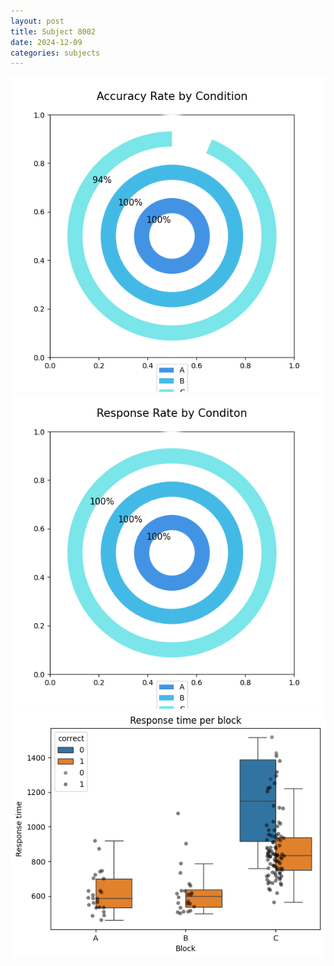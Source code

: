 ```yaml
---
layout: post
title: Subject 8002
date: 2024-12-09
categories: subjects
---
```


![](data/8002/run-24/8002_accuracy_rate.png)
![](data/8002/run-24/8002_response_rate.png)
![](data/8002/run-24/8002_rt.png)
